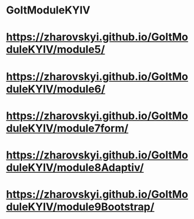 # GoItModuleKYIV
# https://zharovskyi.github.io/GoItModuleKYIV/module5/
# https://zharovskyi.github.io/GoItModuleKYIV/module6/
# https://zharovskyi.github.io/GoItModuleKYIV/module7form/
# https://zharovskyi.github.io/GoItModuleKYIV/module8Adaptiv/
# https://zharovskyi.github.io/GoItModuleKYIV/module9Bootstrap/
